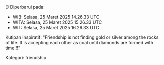 ⏰ Diperbarui pada:
- WIB: Selasa, 25 Maret 2025 14.26.33 UTC
- WITA: Selasa, 25 Maret 2025 15.26.33 UTC
- WIT: Selasa, 25 Maret 2025 16.26.33 UTC

Kutipan Inspiratif:
"Friendship is not finding gold or silver among the rocks of life. It is accepting each other as coal until diamonds are formed with time!!!"


Kategori: friendship

